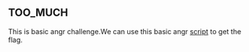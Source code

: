 ## TOO_MUCH

This is basic angr challenge.We can use this basic angr [script](./crack.py) to get the flag.